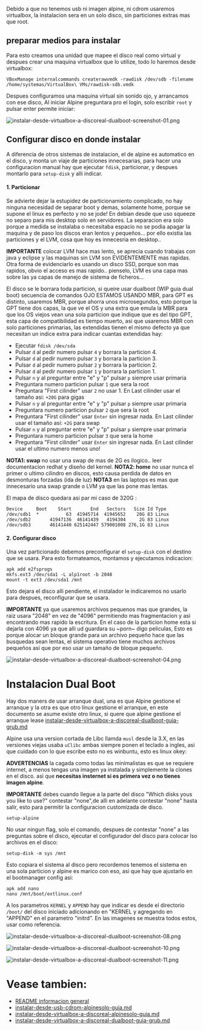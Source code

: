 Debido a que no tenemos usb ni imagen alpine, ni cdrom usaremos virtualbox, 
la instalacion sera en un solo disco, sin particiones extras mas que root.


## preparar medios para instalar

Para esto creamos una unidad que mapee el disco real como virtual y despues crear 
una maquina virtualbox que lo utilize, todo lo haremos desde virtualbox:

```
VBoxManage internalcommands createrawvmdk -rawdisk /dev/sdb -filename /home/systemas/VirtualBox\ VMs/rawdisk-sdb.vmdk
```

Despues configuramos una maquina virtual sin sonido ojo, y arrancamos con ese disco, 
Al iniciar Alpine preguntara pro el login, solo escribir `root` y pulsar enter permite iniciar:

![instalar-desde-virtualbox-a-discoreal-dualboot-screenshot-01.png](instalar-desde-virtualbox-a-discoreal-dualboot-screenshot-01.png)


## Configurar disco en donde instalar

A diferencia de otros sistemas de instalacion, el de alpine es automatico en el disco, 
y monta un viaje de particiones innecesarias, para hacer una configuracion manual 
hay que ejecutar `fdisk`, particionar, y despues montarlo para `setup-disk` y alli indicar.

#### 1. Particionar

Se advierte dejar la estupidez de particionamiento complicado, no hay ninguna necesidad 
de separar boot y demas, solamente home, porque se supone el linux es perfecto y no se jode!
En debian desde que uso squeeze no separo para mis desktop solo en servidores.
La separacion era solo porque a medida se instalaba o necesitaba espacio no se 
podia apagar la maquina y de paso los discos eran lentos y pequeños... 
por ello existia las particiones y el LVM, cosa que hoy es innecesria en desktop..

**IMPORTANTE** colocar LVM hace mas lento, se aprecia cuando trabajas con java y eclipse 
y las maquinas sin LVM son EVIDENTEMENTE mas rapidas. Otra forma de evidenciarlo 
es usando un disco SSD, porque son mas rapidos, obvio el acceso es mas rapido.. 
pienselo, LVM es una capa mas sobre las ya capas de manejo de sistema de ficheros...

El disco se le borrara toda particion, si queire usar dualboot (WIP guia dual boot)
secuencia de comandos OJO ESTAMOS USANDO MBR, para GPT es distinto, usaremos MBR, porque 
ahorra unos microsegundos, esto porque la GPT tiene dos capas, la que ve el OS y 
una extra que emula la MBR para que los OS viejos vean una sola particion que 
indique que es del tipo GPT, esta capa de compatibilidad es tiempo muerto, asi 
que usaremos MBR con solo particiones primarias, las extendidas tienen el mismo 
defecto ya que necesitan un indice extra para indicar cuantas extendidas hay:

* Ejecutar `fdisk /dev/sda`
* Pulsar `d` al pedir numero pulsar `4` y borrara la particion 4.
* Pulsar `d` al pedir numero pulsar `3` y borrara la particion 3.
* Pulsar `d` al pedir numero pulsar `2` y borrara la particion 2.
* Pulsar `d` al pedir numero pulsar `1` y borrara la particion 1.
* Pulsar `n` y al preguntar entre "e" y "p" pulsar `p` siempre usar primaria
* Preguntara numero particion pulsar `1` que sera la root
* Preguntara "First cilinder" usar `2` no usar 1. En Last cilinder usar el tamaño asi: `+20G` para gigas
* Pulsar `n` y al preguntar entre "e" y "p" pulsar `p` siempre usar primaria
* Preguntara numero particion pulsar `2` que sera la root
* Preguntara "First cilinder" usar `Enter` sin ingresar nada. En Last cilinder usar el tamaño asi: `+2G` para swap
* Pulsar `n` y al preguntar entre "e" y "p" pulsar `p` siempre usar primaria
* Preguntara numero particion pulsar `3` que sera la home
* Preguntara "First cilinder" usar `Enter` sin ingresar nada. En Last cilinder usar el ultimo numero menos uno!

**NOTA1: swap** no usar una swap de mas de 2G es ilogico.. leer documentacion redhat y diseño del kernel.
**NOTA2: home** no usar nunca el primer o ultimo cilindro en discos, esto causa perdida de datos en desmonturas forzadas (ida de luz)
**NOTA3** en las laptops es mas que innecesario una swap grande o LVM ya que las pone mas lentas.

El mapa de disco quedara asi par mi caso de 320G :

```
Device     Boot    Start       End   Sectors   Size Id Type
/dev/sdb1  *          63  41945714  41945652    20G 83 Linux
/dev/sdb2       41947136  46141439   4194304     2G 83 Linux
/dev/sdb3       46141440 625142447 579001008 276,1G 83 Linux
```

#### 2. Configurar disco

Una vez particionado debemos preconfigurar el `setup-disk` con el 
destino que se usara. Para esto formateamos, montamos y ejecutamos indicacion:

```
apk add e2fsprogs
mkfs.ext3 /dev/sda1 -L alp1root -b 2048
mount -t ext3 /dev/sda1 /mnt
```

Esto dejara el disco alli pendiente, el instalador le indicaremos no usarlo para despues, reconfigurar que se usara.

**IMPORTANTE** ya que usaremos archivos pequenos mas que grandes, la raiz usara "2048" 
en vez de "4096" permitiendo mas fragmentacion y asi encontrando mas rapido la escritura. 
En el caso de la particion home esta si dejarla con 4096 ya que alli ud guardara su ~porn~ digo peliculas, 
Esto es porque alocar un bloque grande para un archivo pequeño hace que las busquedas sean lentas, 
el sistema operativo tiene muchos archivos pequeños asi que por eso usar un tamaño de bloque pequeño.

![instalar-desde-virtualbox-a-discoreal-dualboot-screenshot-04.png](instalar-desde-virtualbox-a-discoreal-dualboot-screenshot-04.png)

# Instalacion Dual Boot

Hay dos maners de usar arranque dual, una es que Alpine gestione el arranque y la otra es 
que otro linux gestione el arranque, en este documento se asume existe otro linux, 
si quere que alpine gestione el arranque lease [instalar-desde-virtualbox-a-discoreal-dualboot-guia-grub.md](instalar-desde-virtualbox-a-discoreal-dualboot-guia-grub.md)

Alpine usa una version cortada de Libc llamda `musl` desde la 3.X, en 
las versiones viejas usaba `uClibc` ambas siempre ponen el teclado a ingles, 
asi que cuidado con lo que escribe esto no es winbuntu, esto es linux okey:

**ADVERTENCIAS** la cagada como todas las minimalistas es que se requiere internet, 
a menos tengas una imagen ya instalada y simplemente la clones en el disco. 
asi que **necesitas insternet si es primera vez o no tienes imagen alpine**.

**IMPORTANTE** debes cuando llegue a la parte del disco "Which disks yous you like to use?" 
contestar "none",de alli en adelante contestar "none" hasta salir, esto para permitir 
la configuracion customizada de disco.


```
setup-alpine
```

No usar ningun flag, solo el comando, despues de contestar "none" a las preguntas sobre el 
disco, ejecutar el configurador del disco para colocar lso archivos en el disco:

```
setup-disk -m sys /mnt
```

Esto copiara el sistema al disco pero recordemos tenemos el sistema en una sola particion 
y alpine es marico con eso, asi que hay que ajustarlo en el bootmanager config asi:

```
apk add nano
nano /mnt/boot/extlinux.conf
```

A los parametros `KERNEL` y `APPEND` hay que indicar es desde el directorio `/boot/` 
del disco iniciado adicionando en "KERNEL y agregando en "APPEND" en el parametro "initrd".
En las imagenes se muestra todos estos, usar como referencia.

![instalar-desde-virtualbox-a-discoreal-dualboot-screenshot-08.png](instalar-desde-virtualbox-a-discoreal-dualboot-screenshot-08.png)

![instalar-desde-virtualbox-a-discoreal-dualboot-screenshot-10.png](instalar-desde-virtualbox-a-discoreal-dualboot-screenshot-10.png)

![instalar-desde-virtualbox-a-discoreal-dualboot-screenshot-11.png](instalar-desde-virtualbox-a-discoreal-dualboot-screenshot-11.png)


# Vease tambien:

* [README informacion general](../README.md)
* [instalar-desde-usb-cdrom-alpinesolo-guia.md](instalar-desde-usb-cdrom-a-discoreal-alpinesolo-guia.md)
* [instalar-desde-virtualbox-a-discoreal-alpinesolo-guia.md](instalar-desde-virtualbox-a-discoreal-alpinesolo-guia.md)
* [instalar-desde-virtualbox-a-discoreal-dualboot-guia-grub.md](instalar-desde-virtualbox-a-discoreal-dualboot-guia-grub.md)
